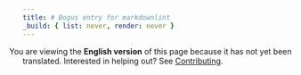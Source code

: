 ```yaml
---
title: # Bogus entry for markdownlint
_build: { list: never, render: never }
---
```


<i class="fa-solid fa-circle-info" style="margin-left: -1.5rem"></i> You are
viewing the **English version** of this page because it has not yet been
translated. Interested in helping out? See [Contributing](/docs/contributing/).
